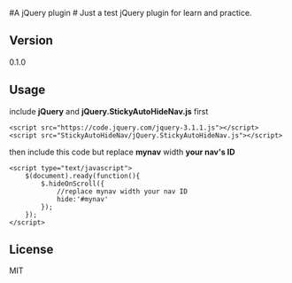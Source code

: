 #A jQuery plugin #
Just a test jQuery plugin for learn and practice.

## Version ##
0.1.0

## Usage ##
include **jQuery** and **jQuery.StickyAutoHideNav.js** first

	<script src="https://code.jquery.com/jquery-3.1.1.js"></script>
	<script src="StickyAutoHideNav/jQuery.StickyAutoHideNav.js"></script>
then include this code but replace **mynav** width **your nav's ID**

	<script type="text/javascript">
		$(document).ready(function(){
			$.hideOnScroll({
				//replace mynav width your nav ID
				hide:'#mynav'
			});
		});
	</script>

## License ##
MIT